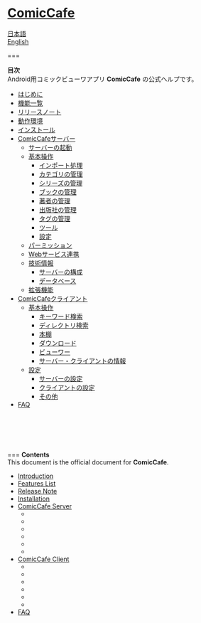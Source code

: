 **[ComicCafe](https://play.google.com/store/apps/details?id=com.burton999.cc.client)**
=============

[日本語](#japanese)  
[English](#english)

===

**<a name ="japanese">目次</a>**  
Android用コミックビューワアプリ **ComicCafe** の公式ヘルプです。  

- [はじめに](documents/ja/Introduction.mkd)
- [機能一覧](documents/ja/FeaturesList.mkd)
- [リリースノート](documents/ja/ReleaseNote.mkd)
- [動作環境](documents/ja/SystemRequirements.mkd)
- [インストール](documents/ja/Installation.mkd)
- [ComicCafeサーバー](documents/ja/Server.mkd)
	- [サーバーの起動](documents/ja/Server/Launch.mkd)
	- [基本操作](documents/ja/Server/BasicOperations.mkd)
		- [インポート処理](documents/ja/Server/BasicOperations/Import.mkd)
		- [カテゴリの管理](documents/ja/Server/BasicOperations/ManagementCategory.mkd)
		- [シリーズの管理](documents/ja/Server/BasicOperations/ManagementSeries.mkd)
		- [ブックの管理](documents/ja/Server/BasicOperations/ManagementBook.mkd)
		- [著者の管理](documents/ja/Server/BasicOperations/ManagementAuthor.mkd)
		- [出版社の管理](documents/ja/Server/BasicOperations/ManagementPublisher.mkd)
		- [タグの管理](documents/ja/Server/BasicOperations/ManagementTag.mkd)
		- [ツール](documents/ja/Server/BasicOperations/Tools.mkd)
		- [設定](documents/ja/Server/BasicOperations/Settings.mkd)
	- [パーミッション](documents/ja/Server/Permission.mkd)
	- [Webサービス連携](documents/ja/Server/Webservice.mkd)
	- [技術情報](documents/ja/Server/TechnicalInformation.mkd)
	    - [サーバーの構成](documents/ja/Server/TechnicalInformation/SystemArchitecture.mkd)
	    - [データベース](documents/ja/Server/TechnicalInformation/Database.mkd)
	- [拡張機能](documents/ja/Server/Extension.mkd)
- [ComicCafeクライアント](documents/ja/Client.mkd)
	- [基本操作](documents/ja/Client/BasicOperations.mkd)
		- [キーワード検索](documents/ja/Client/BasicOperations/KeywordSearch.mkd)
		- [ディレクトリ検索](documents/ja/Client/BasicOperations/DirectorySearch.mkd)
		- [本棚](documents/ja/Client/BasicOperations/Bookshelf.mkd)
		- [ダウンロード](documents/ja/Client/BasicOperations/Download.mkd)
		- [ビューワー](documents/ja/Client/BasicOperations/Viewer.mkd)
		- [サーバー・クライアントの情報](documents/ja/Client/BasicOperations/Information.mkd)
	- [設定](documents/ja/Client/Settings.mkd)
		- [サーバーの設定](documents/ja/Client/Settings/ServerSettings.mkd)
		- [クライアントの設定](documents/ja/Client/Settings/ClientSettings.mkd)
		- [その他](documents/ja/Client/Settings/OtherSettings.mkd)
- [FAQ](documents/ja/FAQ.mkd)

<br/>
<br/>
<br/>
<br/>

===
**<a name ="english">Contents</a>**  
This document is the official document for **ComicCafe**.  

- [Introduction](documents/en/Introduction.mkd)
- [Features List](documents/en/FeaturesList.mkd)
- [Release Note](documents/en/ReleaseNote.mkd)
- [Installation](documents/en/Installation.mkd)
- [ComicCafe Server](documents/en/Server.mkd)
	- []()
	- []()
	- []()
	- []()
	- []()
	- []()
- [ComicCafe Client](documents/en/Client.mkd)
	- []()
	- []()
	- []()
	- []()
	- []()
	- []()
- [FAQ](documents/en/FAQ.mkd)


